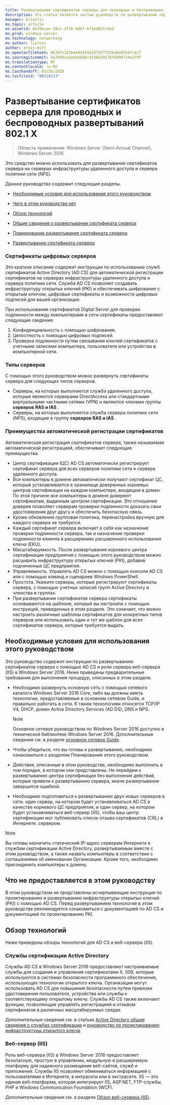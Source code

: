 ```yaml
---
title: Развертывание сертификатов сервера для проводных и беспроводных развертываний 802.1 X
description: Эта статья является частью руководств по развертыванию сертификатов сервера для беспроводных и беспроводных развертываний 802.1 X.
manager: brianlic
ms.topic: article
ms.assetid: 0a39ecae-39cc-4f26-bd6f-b71ed02fc4ad
ms.prod: windows-server
ms.technology: networking
ms.author: lizross
author: eross-msft
ms.openlocfilehash: 0636fc321b4e94351628fd577526a8e81b4fc4cf
ms.sourcegitcommit: da7b9bce1eba369bcd156639276f6899714e279f
ms.translationtype: MT
ms.contentlocale: ru-RU
ms.lasthandoff: 03/26/2020
ms.locfileid: "80318313"
---
```

# <a name="deploy-server-certificates-for-8021x-wired-and-wireless-deployments"></a>Развертывание сертификатов сервера для проводных и беспроводных развертываний 802.1 X

>Область применения: Windows Server (Semi-Annual Channel), Windows Server 2016

Это средство можно использовать для развертывания сертификатов сервера на серверах инфраструктуры удаленного доступа и сервера политики сети (NPS).   

Данное руководство содержит следующие разделы.  

-   [Необходимые условия для использования этого руководством](#bkmk_pre)  

-   [Чего в этом руководстве нет](#bkmk_not)  

-   [Обзор технологий](#bkmk_tech)  

-   [Общие сведения о развертывании сертификата сервера](Server-Certificate-Deployment-Overview.md)  

-   [Планирование развертывания сертификата сервера](Server-Certificate-Deployment-Planning.md)  

-   [Развертывание сертификата сервера](Server-Certificate-Deployment.md)  

### <a name="digital-server-certificates"></a>**Сертификаты цифровых серверов**  
Это краткое описание содержит инструкции по использованию служб сертификатов Active Directory (AD CS) для автоматической регистрации сертификатов на серверах инфраструктуры удаленного доступа и сервера политики сети. Служба AD CS позволяет создавать инфраструктуру открытых ключей (PKI) и обеспечивать шифрование с открытым ключом, цифровые сертификаты и возможности цифровых подписей для вашей организации.  

При использовании сертификатов Digital Server для проверки подлинности между компьютерами в сети сертификаты предоставляют следующие сведения:   

1. Конфиденциальность с помощью шифрования.  
2. Целостность с помощью цифровых подписей.  
3. Проверка подлинности путем связывания ключей сертификатов с учетными записями компьютера, пользователя или устройства в компьютерной сети.  

### <a name="server-types"></a>**Типы серверов**  
С помощью этого руководством можно развернуть сертификаты сервера для следующих типов серверов.  
- Серверы, на которых выполняется служба удаленного доступа, которые являются серверами DirectAccess или стандартными виртуальными частными сетями (VPN) и являются членами группы **серверов RAS и IAS** .  
- Серверы, на которых выполняется служба сервера политики сети (NPS), входящие в группу **серверов RAS и IAS** .  

### <a name="advantages-of-certificate-autoenrollment"></a>**Преимущества автоматической регистрации сертификатов**  
Автоматическая регистрация сертификатов сервера, также называемая автоматической регистрацией, обеспечивает следующие преимущества.  

- Центр сертификации (ЦС) AD CS автоматически регистрирует сертификат сервера для всех серверов политики сети и сервера удаленного доступа.  
- Все компьютеры в домене автоматически получают сертификат ЦС, который устанавливается в хранилище доверенных корневых центров сертификации на каждом компьютере, входящем в домен. По этой причине все компьютеры в домене доверяют сертификатам, выданным центром сертификации. Это отношение доверия позволяет серверам проверки подлинности доказать свои удостоверения друг другу и обеспечить безопасную связь.  
- Кроме обновления групповая политика, перенастройка вручную для каждого сервера не требуется.  
- Каждый сертификат сервера включает в себя как назначение проверки подлинности сервера, так и назначение проверки подлинности клиента в расширениях расширенного использования ключа (EKU).  
- Масштабируемость. После развертывания корневого центра сертификации предприятия с помощью этого руководством можно расширить инфраструктуру открытых ключей (PKI), добавив подчиненные ЦС предприятия.  
- Управляемость. Управлять AD CS можно с помощью консоли AD CS или с помощью команд и сценариев Windows PowerShell.  
- Простота. Укажите серверы, которые регистрируют сертификаты сервера, с помощью учетных записей групп Active Directory и членства в группах.   
- При развертывании сертификатов сервера сертификаты основываются на шаблоне, который вы настроили с помощью инструкций, приведенных в этом разделе. Это означает, что можно настроить различные шаблоны сертификатов для конкретных типов серверов или использовать один и тот же шаблон для всех сертификатов сервера, которые требуется выдать.  

## <a name="prerequisites-for-using-this-guide"></a><a name="bkmk_pre"></a>Необходимые условия для использования этого руководством  

Это руководство содержит инструкции по развертыванию сертификатов сервера с помощью AD CS и роли сервера веб-сервера (IIS) в Windows Server 2016. Ниже приведены предварительные требования для выполнения процедур, описанных в этом разделе.  

- Необходимо развернуть основную сеть с помощью сетевого каталога Windows Server 2016 Core, либо вы должны иметь технологии, предоставляемые в основном сетевом Guide, и правильно работать в сети. К таким технологиям относятся TCP/IP V4, DHCP, домен Active Directory Services (AD DS), DNS и NPS.  
  >[!NOTE]
  >Основное сетевое руководством по Windows Server 2016 доступно в технической библиотеке Windows Server 2016. Дополнительные сведения см. в разделе [основное сетевое Guide](../../../core-network-guide/Core-Network-Guide.md).

- Чтобы убедиться, что вы готовы к развертыванию, необходимо ознакомиться с разделом Планирование этого руководством.  
- Действия, описанные в этом руководстве, необходимо выполнить в том порядке, в котором они представлены. Не перейдем к развертыванию центра сертификации без выполнения действий, которые привели к развертыванию сервера, иначе развертывание завершится ошибкой.  
- Необходимо подготовиться к развертыванию двух новых серверов в сети. один сервер, на котором будет устанавливаться AD CS в качестве корневого ЦС предприятия, и один сервер, на котором будет устанавливаться веб-сервер (IIS), чтобы ваш центр сертификации мог публиковать список отзыва сертификатов (CRL) в Интернете. сервером.   

>[!NOTE]  
>Вы готовы назначить статический IP-адрес серверам Интернета и службам сертификации Active Directory, развертываемым вместе с этим руководством, а также назвать компьютеры в соответствии с соглашениями об именовании Организации. Кроме того, необходимо присоединить компьютеры к домену.  

## <a name="what-this-guide-does-not-provide"></a><a name="bkmk_not"></a>Что не предоставляется в этом руководству  
В этом руководством не представлены исчерпывающие инструкции по проектированию и развертыванию инфраструктуры открытых ключей (PKI) с помощью AD CS. Перед развертыванием технологий в этом руководстве рекомендуется ознакомиться с документацией по AD CS и документацией по проектированию PKI.   

## <a name="technology-overviews"></a><a name="bkmk_tech"></a>Обзор технологий  
Ниже приведены обзоры технологий для AD CS и веб-сервера (IIS).  

### <a name="active-directory-certificate-services"></a>Службы сертификации Active Directory  
Службы AD CS в Windows Server 2016 предоставляют настраиваемые службы для создания и управления сертификатами X. 509, которые используются в системах безопасности программного обеспечения, использующих технологии открытого ключа. Организации могут использовать AD CS для повышения безопасности путем привязки удостоверения пользователя, устройства или службы к соответствующему открытому ключу. Службы AD CS также включают функции, позволяющие управлять регистрацией и отзывом сертификатов в различных масштабируемых средах.  

Дополнительные сведения см. в статьях [Active Directory общие сведения о службах сертификации](https://technet.microsoft.com/library/hh831740.aspx) и [руководство по проектированию инфраструктуры открытого ключа](https://social.technet.microsoft.com/wiki/contents/articles/2901.public-key-infrastructure-design-guidance.aspx).  

### <a name="web-server-iis"></a>Веб-сервер (IIS)  

Роль веб-сервера (IIS) в Windows Server 2016 предоставляет безопасную, простую в управлении, модульную и расширяемую платформу для надежного размещения веб-сайтов, служб и приложений. Службы IIS позволяют обмениваться информацией с пользователями в Интернете, в интрасети или в экстрасети. IIS — это единая веб-платформа, которая интегрирует IIS, ASP.NET, FTP-службы, PHP и Windows Communication Foundation (WCF).  

Дополнительные сведения см. в разделе [Обзор веб-сервера (IIS)](https://technet.microsoft.com/library/hh831725.aspx).  
